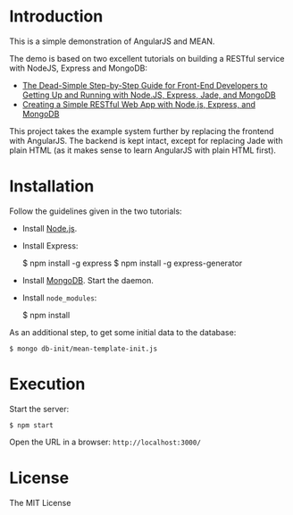 
# Introduction

This is a simple demonstration of AngularJS and MEAN.

The demo is based on two excellent tutorials on building a RESTful service with NodeJS, Express and MongoDB:

* [The Dead-Simple Step-by-Step Guide for Front-End Developers to Getting Up and Running with Node.JS, Express, Jade, and MongoDB](http://cwbuecheler.com/web/tutorials/2013/node-express-mongo/)
* [Creating a Simple RESTful Web App with Node.js, Express, and MongoDB](http://cwbuecheler.com/web/tutorials/2014/restful-web-app-node-express-mongodb/)

This project takes the example system further by replacing the frontend with AngularJS. The backend is kept intact, except for replacing Jade with plain HTML (as it makes sense to learn AngularJS with plain HTML first).

# Installation

Follow the guidelines given in the two tutorials:

* Install [Node.js](http://nodejs.org/).
* Install Express:


    $ npm install -g express
    $ npm install -g express-generator

* Install [MongoDB](https://www.mongodb.org). Start the daemon.
* Install `node_modules`:


    $ npm install

As an additional step, to get some initial data to the database:

    $ mongo db-init/mean-template-init.js

# Execution

Start the server:

    $ npm start

Open the URL in a browser: `http://localhost:3000/`

# License

The MIT License